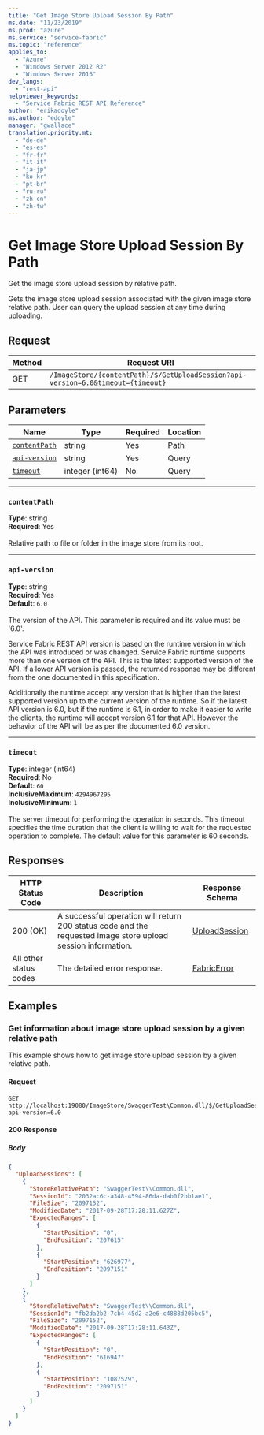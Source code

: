 ```yaml
---
title: "Get Image Store Upload Session By Path"
ms.date: "11/23/2019"
ms.prod: "azure"
ms.service: "service-fabric"
ms.topic: "reference"
applies_to: 
  - "Azure"
  - "Windows Server 2012 R2"
  - "Windows Server 2016"
dev_langs: 
  - "rest-api"
helpviewer_keywords: 
  - "Service Fabric REST API Reference"
author: "erikadoyle"
ms.author: "edoyle"
manager: "gwallace"
translation.priority.mt: 
  - "de-de"
  - "es-es"
  - "fr-fr"
  - "it-it"
  - "ja-jp"
  - "ko-kr"
  - "pt-br"
  - "ru-ru"
  - "zh-cn"
  - "zh-tw"
---
```

# Get Image Store Upload Session By Path
Get the image store upload session by relative path.

Gets the image store upload session associated with the given image store relative path. User can query the upload session at any time during uploading. 


## Request
| Method | Request URI |
| ------ | ----------- |
| GET | `/ImageStore/{contentPath}/$/GetUploadSession?api-version=6.0&timeout={timeout}` |


## Parameters
| Name | Type | Required | Location |
| --- | --- | --- | --- |
| [`contentPath`](#contentpath) | string | Yes | Path |
| [`api-version`](#api-version) | string | Yes | Query |
| [`timeout`](#timeout) | integer (int64) | No | Query |

____
### `contentPath`
__Type__: string <br/>
__Required__: Yes<br/>
<br/>
Relative path to file or folder in the image store from its root.

____
### `api-version`
__Type__: string <br/>
__Required__: Yes<br/>
__Default__: `6.0` <br/>
<br/>
The version of the API. This parameter is required and its value must be '6.0'.

Service Fabric REST API version is based on the runtime version in which the API was introduced or was changed. Service Fabric runtime supports more than one version of the API. This is the latest supported version of the API. If a lower API version is passed, the returned response may be different from the one documented in this specification.

Additionally the runtime accept any version that is higher than the latest supported version up to the current version of the runtime. So if the latest API version is 6.0, but if the runtime is 6.1, in order to make it easier to write the clients, the runtime will accept version 6.1 for that API. However the behavior of the API will be as per the documented 6.0 version.


____
### `timeout`
__Type__: integer (int64) <br/>
__Required__: No<br/>
__Default__: `60` <br/>
__InclusiveMaximum__: `4294967295` <br/>
__InclusiveMinimum__: `1` <br/>
<br/>
The server timeout for performing the operation in seconds. This timeout specifies the time duration that the client is willing to wait for the requested operation to complete. The default value for this parameter is 60 seconds.

## Responses

| HTTP Status Code | Description | Response Schema |
| --- | --- | --- |
| 200 (OK) | A successful operation will return 200 status code and the requested image store upload session information.<br/> | [UploadSession](sfclient-model-uploadsession.md) |
| All other status codes | The detailed error response.<br/> | [FabricError](sfclient-model-fabricerror.md) |

## Examples

### Get information about image store upload session by a given relative path

This example shows how to get image store upload session by a given relative path.

#### Request
```
GET http://localhost:19080/ImageStore/SwaggerTest\Common.dll/$/GetUploadSession?api-version=6.0
```

#### 200 Response
##### Body
```json
{
  "UploadSessions": [
    {
      "StoreRelativePath": "SwaggerTest\\Common.dll",
      "SessionId": "2032ac6c-a348-4594-86da-dab0f2bb1ae1",
      "FileSize": "2097152",
      "ModifiedDate": "2017-09-28T17:28:11.627Z",
      "ExpectedRanges": [
        {
          "StartPosition": "0",
          "EndPosition": "207615"
        },
        {
          "StartPosition": "626977",
          "EndPosition": "2097151"
        }
      ]
    },
    {
      "StoreRelativePath": "SwaggerTest\\Common.dll",
      "SessionId": "fb2da2b2-7cb4-45d2-a2e6-c4888d205bc5",
      "FileSize": "2097152",
      "ModifiedDate": "2017-09-28T17:28:11.643Z",
      "ExpectedRanges": [
        {
          "StartPosition": "0",
          "EndPosition": "616947"
        },
        {
          "StartPosition": "1087529",
          "EndPosition": "2097151"
        }
      ]
    }
  ]
}
```

